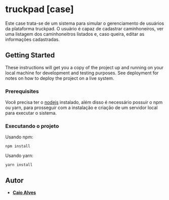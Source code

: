 # truckpad [case]

Este case trata-se de um sistema para simular o gerenciamento de usuários da plataforma truckpad. O usuário é capaz de cadastrar caminhoneiros, ver uma listagem dos caminhoneitros listados e, caso queira, editar as informações cadastradas.

## Getting Started

These instructions will get you a copy of the project up and running on your local machine for development and testing purposes. See deployment for notes on how to deploy the project on a live system.

### Prerequisites

Você precisa ter o [nodejs](https://nodejs.org/) instalado, além disso é necessário possuir o npm ou yarn, para prosseguir com a instalação e criação de um servidor local para executar o sistema.

### Executando o projeto

Usando npm:

```
npm install
```

Usando yarn:

```
yarn install
```

## Autor

* [**Caio Alves**](https://github.com/alvescaio)

